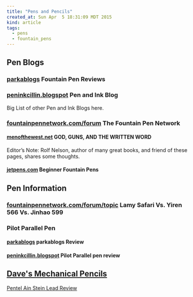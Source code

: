 ```yaml
---
title: "Pens and Pencils"
created_at: Sun Apr  5 18:31:09 MDT 2015
kind: article
tags:
  - pens
  - fountain_pens
---
```


<h2>Pen Blogs</h2>

### [parkablogs](http://www.parkablogs.com/tags/fountain-pen-reviews) Fountain Pen Reviews

### [peninkcillin.blogspot](http://peninkcillin.blogspot.com/) Pen and Ink Blog

Big List of other Pen and Ink Blogs here.

<h3>
<a href="http://www.fountainpennetwork.com/forum/" target="_blank">fountainpennetwork.com/forum</a>
  The Fountain Pen Network
</h3>

<h4>
  <a href="https://www.menofthewest.net/god-guns-and-the-written-word/" target="_blank">menofthewest.net</a>
  GOD, GUNS, AND THE WRITTEN WORD
</h4>
Editor’s Note: Rolf Nelson, author of many great books, and friend of these pages, shares some thoughts.

<h4>
  <a href="https://www.jetpens.com/Beginner-Fountain-Pens/ct/1419" target="_blank">jetpens.com</a>
  Beginner Fountain Pens
</h4>

<h2>Pen Information</h2>

<h3>
  <a href="http://www.fountainpennetwork.com/forum/topic/316254-lamy-safari-vs-yiren-566-vs-jinhao-599/" target="_blank">fountainpennetwork.com/forum/topic</a>
  Lamy Safari Vs. Yiren 566 Vs. Jinhao 599
</h3>

### Pilot Parallel Pen

#### [parkablogs](http://www.parkablogs.com/picture/review-pilot-parallel-pen) parkablogs Review

#### [peninkcillin.blogspot](http://peninkcillin.blogspot.com/2011/06/pilot-parallel-calligraphy-pen-review.html) Pilot Parallel pen review


## <a href="http://davesmechanicalpencils.blogspot.com/" target="_blank">Dave's Mechanical Pencils</a>

<a href="http://davesmechanicalpencils.blogspot.com/2010/09/pentel-ain-stein-lead-review.html" target="_blank">Pentel Ain Stein Lead Review</a>

<!--
html boilerplate fragments
<a href="" target="_blank"></a>
<a name=""></a>
<img src="" width="400px">
<ul>
  <li></li>
  <li><a href="" target="_blank"></a></li>
</ul>
<pre>
</pre>
<p style="margin-bottom: 2em;"></p>
<hr style="border: 0; height: 3px; background: #333; background-image: linear-gradient(to right, #ccc, #333, #ccc);">
<pre><code>
</code></pre>
<math xmlns='http://www.w3.org/1998/Math/MathML' display='block'>
</math>
:-->
